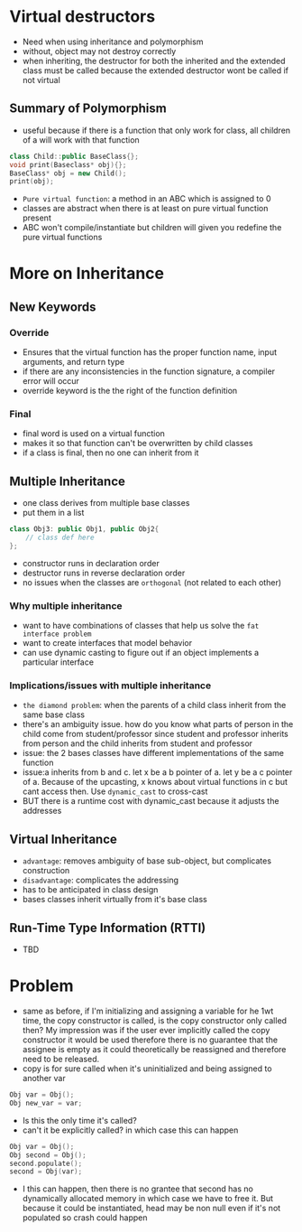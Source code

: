 # Virtual destructors
- Need when using inheritance and polymorphism
- without, object may not destroy correctly
- when inheriting, the destructor for both the inherited and the extended class must be called because the extended destructor wont be called if not virtual 

## Summary of Polymorphism
- useful because if there is a function that only work for class, all children of a will work with that function

```cpp
class Child::public BaseClass{}; 
void print(Baseclass* obj){};
BaseClass* obj = new Child();
print(obj);
```

- `Pure virtual function`: a method in an ABC which is assigned to 0
- classes are abstract when there is at least on pure virtual function present
- ABC won't compile/instantiate but children will given you redefine the pure virtual functions

# More on Inheritance
## New Keywords
### Override
- Ensures that the virtual function has the proper function name, input arguments, and return type
- if there are any inconsistencies in the function signature, a compiler error will occur
- override keyword is the the right of the function definition

### Final
- final word is used on a virtual function
- makes it so that function can't be overwritten by child classes
- if a class is final, then no one can inherit from it

## Multiple Inheritance
- one class derives from multiple base classes
- put them in a list
```cpp
class Obj3: public Obj1, public Obj2{
    // class def here
};
```
- constructor runs in declaration order
- destructor runs in reverse declaration order
- no issues when the classes are `orthogonal` (not related to each other)

### Why multiple inheritance
- want to have combinations of classes that help us solve the `fat interface problem`
- want to create interfaces that model behavior
- can use dynamic casting to figure out if an object implements a particular interface
### Implications/issues with multiple inheritance
- `the diamond problem`: when the parents of a child class inherit from the same base class
- there's an ambiguity issue. how do you know what parts of person in the child come from student/professor since student and professor inherits from person and the child inherits from student and professor
- issue: the 2 bases classes have different implementations of the same function
- issue:a inherits from b and c. let x be a b pointer of a. let y be a c pointer of a. Because of the upcasting, x knows about virtual functions in c but cant access then. Use `dynamic_cast` to cross-cast
- BUT there is a runtime cost with dynamic_cast because it adjusts the addresses

## Virtual Inheritance
- `advantage`: removes ambiguity of base sub-object, but complicates construction
- `disadvantage`: complicates the addressing
- has to be anticipated in class design
- bases classes inherit virtually from it's base class

## Run-Time Type Information (RTTI)
- TBD

# Problem
- same as before, if I'm initializing and assigning a variable for he 1wt time, the copy constructor is called, is the copy constructor only called then? My impression was if the user ever implicitly called the copy constructor it would be used therefore there is no guarantee that the assignee is empty as it could theoretically be reassigned and therefore need to be released.
- copy is for sure called when it's uninitialized and being assigned to another var

```cpp
Obj var = Obj();
Obj new_var = var;
```
- Is this the only time it's called?
- can't it be explicitly called? in which case this can happen

```cpp
Obj var = Obj();
Obj second = Obj();
second.populate();
second = Obj(var);
```
- I this can happen, then there is no grantee that second has no dynamically allocated memory in which case we have to free it. But because it could be instantiated, head may be non null even if it's not populated so crash could happen

